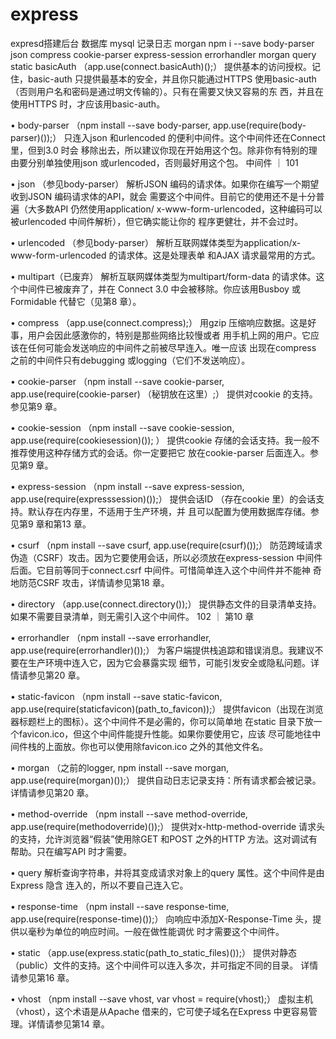 # express
expresd搭建后台
数据库 mysql
记录日志 morgan
npm i --save body-parser json compress cookie-parser express-session errorhandler morgan query static
basicAuth 
（app.use(connect.basicAuth)();）
提供基本的访问授权。记住，basic-auth 只提供最基本的安全，并且你只能通过HTTPS
使用basic-auth（否则用户名和密码是通过明文传输的）。只有在需要又快又容易的东
西，并且在使用HTTPS 时，才应该用basic-auth。

• body-parser
（npm install --save body-parser, app.use(require(body- parser)());）
只连入json 和urlencoded 的便利中间件。这个中间件还在Connect 里，但到3.0 时会
移除出去，所以建议你现在开始用这个包。除非你有特别的理由要分别单独使用json
或urlencoded，否则最好用这个包。
中间件 ｜ 101

• json
（参见body-parser）
解析JSON 编码的请求体。如果你在编写一个期望收到JSON 编码请求体的API，就会
需要这个中间件。目前它的使用还不是十分普遍（大多数API 仍然使用application/
x-www-form-urlencoded，这种编码可以被urlencoded 中间件解析），但它确实能让你的
程序更健壮，并不会过时。

• urlencoded
（参见body-parser）
解析互联网媒体类型为application/x-www-form-urlencoded 的请求体。这是处理表单
和AJAX 请求最常用的方式。

• multipart（已废弃）
解析互联网媒体类型为multipart/form-data 的请求体。这个中间件已被废弃了，并在
Connect 3.0 中会被移除。你应该用Busboy 或Formidable 代替它（见第8 章）。

• compress
（app.use(connect.compress);）
用gzip 压缩响应数据。这是好事，用户会因此感激你的，特别是那些网络比较慢或者
用手机上网的用户。它应该在任何可能会发送响应的中间件之前被尽早连入。唯一应该
出现在compress 之前的中间件只有debugging 或logging（它们不发送响应）。

• cookie-parser
（npm install --save cookie-parser, app.use(require(cookie-parser)
（秘钥放在这里）;）
提供对cookie 的支持。参见第9 章。

• cookie-session
（npm install --save cookie-session, app.use(require(cookiesession)());
）
提供cookie 存储的会话支持。我一般不推荐使用这种存储方式的会话。你一定要把它
放在cookie-parser 后面连入。参见第9 章。

• express-session
（npm install --save express-session, app.use(require(expresssession)());）
提供会话ID （存在cookie 里）的会话支持。默认存在内存里，不适用于生产环境，并
且可以配置为使用数据库存储。参见第9 章和第13 章。

• csurf
（npm install --save csurf, app.use(require(csurf)());）
防范跨域请求伪造（CSRF）攻击。因为它要使用会话，所以必须放在express-session
中间件后面。它目前等同于connect.csrf 中间件。可惜简单连入这个中间件并不能神
奇地防范CSRF 攻击，详情请参见第18 章。

• directory
（app.use(connect.directory());）
提供静态文件的目录清单支持。如果不需要目录清单，则无需引入这个中间件。
102 ｜ 第10 章

• errorhandler
（npm install --save errorhandler, app.use(require(errorhandler)());）
为客户端提供栈追踪和错误消息。我建议不要在生产环境中连入它，因为它会暴露实现
细节，可能引发安全或隐私问题。详情请参见第20 章。

• static-favicon
（npm install --save static-favicon, app.use(require(staticfavicon)(path_to_favicon));）
提供favicon（出现在浏览器标题栏上的图标）。这个中间件不是必需的，你可以简单地
在static 目录下放一个favicon.ico，但这个中间件能提升性能。如果你要使用它，应该
尽可能地往中间件栈的上面放。你也可以使用除favicon.ico 之外的其他文件名。

• morgan
（之前的logger, npm install --save morgan, app.use(require(morgan)());）
提供自动日志记录支持：所有请求都会被记录。详情请参见第20 章。

• method-override
（npm install --save method-override, app.use(require(methodoverride)());）
提供对x-http-method-override 请求头的支持，允许浏览器“假装”使用除GET 和POST
之外的HTTP 方法。这对调试有帮助。只在编写API 时才需要。

• query
解析查询字符串，并将其变成请求对象上的query 属性。这个中间件是由Express 隐含
连入的，所以不要自己连入它。

• response-time
（npm install --save response-time, app.use(require(response-time)());）
向响应中添加X-Response-Time 头，提供以毫秒为单位的响应时间。一般在做性能调优
时才需要这个中间件。

• static
（app.use(express.static(path_to_static_files)());）
提供对静态（public）文件的支持。这个中间件可以连入多次，并可指定不同的目录。
详情请参见第16 章。

• vhost
（npm install --save vhost, var vhost = require(vhost);）
虚拟主机（vhost），这个术语是从Apache 借来的，它可使子域名在Express 中更容易管
理。详情请参见第14 章。